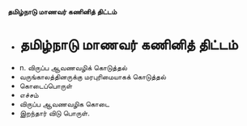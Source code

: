 **தமிழ்நாடு மாணவர் கணினித் திட்டம்**
- # தமிழ்நாடு மாணவர் கணினித் திட்டம்
- n. விருப்ப ஆவணவழிக் கொடுத்தல்
- வருங்காலத்தினருக்கு மரபுரிமையாகக் கொடுத்தல்
- கொடைப்பொருள்
- எச்சம்
- விருப்ப ஆவணவழிக கொடை
- இறந்தார் விடு பொருள்.

